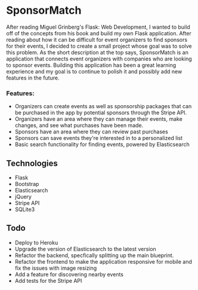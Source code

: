 # SponsorMatch
After reading Miguel Grinberg's Flask: Web Development, I wanted to build off of the concepts from his book and build my own Flask application. After reading about how it can be difficult for event organizers to find sponsors for their events, I decided to create a small project whose goal was to solve this problem. As the short description at the top says, SponsorMatch is an application that connects event organizers with companies who are looking to sponsor events. Building this application has been a great learning experience and my goal is to continue to polish it and possibly add new features in the future.


### Features:
 - Organizers can create events as well as sponsorship packages that can be purchased in the app by potential sponsors through the Stripe API. 
 - Organizers have an area where they can manage their events, make changes, and see what purchases have been made.
 - Sponsors have an area where they can review past purchases
 - Sponsors can save events they're interested in to a personalized list
 - Basic search functionality for finding events, powered by Elasticsearch


## Technologies
 - Flask
 - Bootstrap
 - Elasticsearch
 - jQuery
 - Stripe API
 - SQLite3


## Todo
 - Deploy to Heroku
 - Upgrade the version of Elasticsearch to the latest version
 - Refactor the backend, specfically splitting up the main blueprint.
 - Refactor the frontend to make the application responsive for mobile and fix the issues with image resizing
 - Add a feature for discovering nearby events
 - Add tests for the Stripe API

